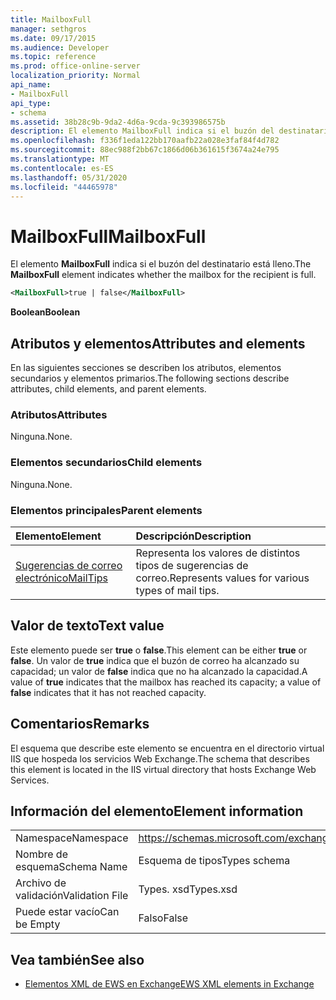 ```yaml
---
title: MailboxFull
manager: sethgros
ms.date: 09/17/2015
ms.audience: Developer
ms.topic: reference
ms.prod: office-online-server
localization_priority: Normal
api_name:
- MailboxFull
api_type:
- schema
ms.assetid: 38b28c9b-9da2-4d6a-9cda-9c393986575b
description: El elemento MailboxFull indica si el buzón del destinatario está lleno.
ms.openlocfilehash: f336f1eda122bb170aafb22a028e3faf84f4d782
ms.sourcegitcommit: 88ec988f2bb67c1866d06b361615f3674a24e795
ms.translationtype: MT
ms.contentlocale: es-ES
ms.lasthandoff: 05/31/2020
ms.locfileid: "44465978"
---
```

# <a name="mailboxfull"></a><span data-ttu-id="fa8ae-103">MailboxFull</span><span class="sxs-lookup"><span data-stu-id="fa8ae-103">MailboxFull</span></span>

<span data-ttu-id="fa8ae-104">El elemento **MailboxFull** indica si el buzón del destinatario está lleno.</span><span class="sxs-lookup"><span data-stu-id="fa8ae-104">The **MailboxFull** element indicates whether the mailbox for the recipient is full.</span></span> 
  
```XML
<MailboxFull>true | false</MailboxFull>
```

<span data-ttu-id="fa8ae-105">**Boolean**</span><span class="sxs-lookup"><span data-stu-id="fa8ae-105">**Boolean**</span></span>

## <a name="attributes-and-elements"></a><span data-ttu-id="fa8ae-106">Atributos y elementos</span><span class="sxs-lookup"><span data-stu-id="fa8ae-106">Attributes and elements</span></span>

<span data-ttu-id="fa8ae-107">En las siguientes secciones se describen los atributos, elementos secundarios y elementos primarios.</span><span class="sxs-lookup"><span data-stu-id="fa8ae-107">The following sections describe attributes, child elements, and parent elements.</span></span>
  
### <a name="attributes"></a><span data-ttu-id="fa8ae-108">Atributos</span><span class="sxs-lookup"><span data-stu-id="fa8ae-108">Attributes</span></span>

<span data-ttu-id="fa8ae-109">Ninguna.</span><span class="sxs-lookup"><span data-stu-id="fa8ae-109">None.</span></span>
  
### <a name="child-elements"></a><span data-ttu-id="fa8ae-110">Elementos secundarios</span><span class="sxs-lookup"><span data-stu-id="fa8ae-110">Child elements</span></span>

<span data-ttu-id="fa8ae-111">Ninguna.</span><span class="sxs-lookup"><span data-stu-id="fa8ae-111">None.</span></span>
  
### <a name="parent-elements"></a><span data-ttu-id="fa8ae-112">Elementos principales</span><span class="sxs-lookup"><span data-stu-id="fa8ae-112">Parent elements</span></span>

|<span data-ttu-id="fa8ae-113">**Elemento**</span><span class="sxs-lookup"><span data-stu-id="fa8ae-113">**Element**</span></span>|<span data-ttu-id="fa8ae-114">**Descripción**</span><span class="sxs-lookup"><span data-stu-id="fa8ae-114">**Description**</span></span>|
|:-----|:-----|
|[<span data-ttu-id="fa8ae-115">Sugerencias de correo electrónico</span><span class="sxs-lookup"><span data-stu-id="fa8ae-115">MailTips</span></span>](mailtips.md) <br/> |<span data-ttu-id="fa8ae-116">Representa los valores de distintos tipos de sugerencias de correo.</span><span class="sxs-lookup"><span data-stu-id="fa8ae-116">Represents values for various types of mail tips.</span></span>  <br/> |
   
## <a name="text-value"></a><span data-ttu-id="fa8ae-117">Valor de texto</span><span class="sxs-lookup"><span data-stu-id="fa8ae-117">Text value</span></span>

<span data-ttu-id="fa8ae-118">Este elemento puede ser **true** o **false**.</span><span class="sxs-lookup"><span data-stu-id="fa8ae-118">This element can be either **true** or **false**.</span></span> <span data-ttu-id="fa8ae-119">Un valor de **true** indica que el buzón de correo ha alcanzado su capacidad; un valor de **false** indica que no ha alcanzado la capacidad.</span><span class="sxs-lookup"><span data-stu-id="fa8ae-119">A value of **true** indicates that the mailbox has reached its capacity; a value of **false** indicates that it has not reached capacity.</span></span> 
  
## <a name="remarks"></a><span data-ttu-id="fa8ae-120">Comentarios</span><span class="sxs-lookup"><span data-stu-id="fa8ae-120">Remarks</span></span>

<span data-ttu-id="fa8ae-121">El esquema que describe este elemento se encuentra en el directorio virtual IIS que hospeda los servicios Web Exchange.</span><span class="sxs-lookup"><span data-stu-id="fa8ae-121">The schema that describes this element is located in the IIS virtual directory that hosts Exchange Web Services.</span></span>
  
## <a name="element-information"></a><span data-ttu-id="fa8ae-122">Información del elemento</span><span class="sxs-lookup"><span data-stu-id="fa8ae-122">Element information</span></span>

|||
|:-----|:-----|
|<span data-ttu-id="fa8ae-123">Namespace</span><span class="sxs-lookup"><span data-stu-id="fa8ae-123">Namespace</span></span>  <br/> |https://schemas.microsoft.com/exchange/services/2006/types  <br/> |
|<span data-ttu-id="fa8ae-124">Nombre de esquema</span><span class="sxs-lookup"><span data-stu-id="fa8ae-124">Schema Name</span></span>  <br/> |<span data-ttu-id="fa8ae-125">Esquema de tipos</span><span class="sxs-lookup"><span data-stu-id="fa8ae-125">Types schema</span></span>  <br/> |
|<span data-ttu-id="fa8ae-126">Archivo de validación</span><span class="sxs-lookup"><span data-stu-id="fa8ae-126">Validation File</span></span>  <br/> |<span data-ttu-id="fa8ae-127">Types. xsd</span><span class="sxs-lookup"><span data-stu-id="fa8ae-127">Types.xsd</span></span>  <br/> |
|<span data-ttu-id="fa8ae-128">Puede estar vacío</span><span class="sxs-lookup"><span data-stu-id="fa8ae-128">Can be Empty</span></span>  <br/> |<span data-ttu-id="fa8ae-129">Falso</span><span class="sxs-lookup"><span data-stu-id="fa8ae-129">False</span></span>  <br/> |
   
## <a name="see-also"></a><span data-ttu-id="fa8ae-130">Vea también</span><span class="sxs-lookup"><span data-stu-id="fa8ae-130">See also</span></span>

- [<span data-ttu-id="fa8ae-131">Elementos XML de EWS en Exchange</span><span class="sxs-lookup"><span data-stu-id="fa8ae-131">EWS XML elements in Exchange</span></span>](ews-xml-elements-in-exchange.md)

